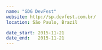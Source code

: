 ```yaml
---
name: "GDG DevFest"
website: http://sp.devfest.com.br/
location: São Paulo, Brazil

date_start: 2015-11-21
date_end:   2015-11-21
---
```


